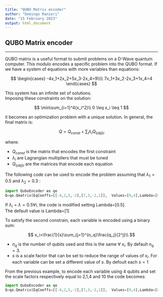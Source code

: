 ```yaml
---
title: "QUBO Matrix encoder"
author: "Domingo Ranieri"
date: "15 February 2023"
output: html_document
---
```


## QUBO Matrix encoder
---
QUBO matrix is a useful format to submit problems on a D-Wave quantum computer.
This modulo encodes a specific problem into the QUBO format.
If we have a system of equations with more variables than equations:

$$
\begin{cases} 
-4x_1+2x_2+5x_3-2x_4=9\\\\
7x_1+3x_2-2x_3+1x_4=4
\end{cases}
$$

This system has an infinite set of solutions.\
Imposing these constraints on the solution:

$$
\min\sum_{i=1}^4(x_i^2)\\
0 \leq x_i \leq 1
$$

it becomes an optimization problem with a unique solution.
In general, the final matrix is:

$$
Q=Q_{const}+ \sum_i\lambda_i Q_{(obj)i}
$$

where:

* $Q_{const}$ is the matrix that encodes the first constraint
* $\lambda_i$ are Lagrangian multipliers that must be tuned
* $Q_{(obj)i}$ are the matrices that encode each equation

The following code can be used to encode the problem assuming that $\lambda_1=0.5$ and $\lambda_2=0.3$ :

```python
import QuboEncoder as qe
Q=qe.Qmatrix(EqCoeffs=[[-4,2,5,-2],[7,3,-2,1]],  Values=[9,4],Lambda=[0.5,0.3]).CalculateMatrix()
```
If $\lambda_i=\lambda=0.5 \forall i$, the code is modified setting Lambda=[0.5].\
The default value is Lambda=[1]

To satisfy the second constrain, each variable is encoded using a binary sum: 

$$
x_i=\frac{1}{s}\sum_{j=1}^{n_q}\frac{q_j}{2^j}\\
$$

* $n_q$ is the number of qubits used and this is the same $\forall$ $x_i$. By default $n_q=3$.
* $s$ is a scale factor that can be set to reduce the range of values of $x_i$. For each variable can be set a different value of $s$. By defoult each $s=1$ 

From the previous example, to encode each variable using 4 qubits and set the scale factors respectively equal to 2,1,4 and 10 the code becomes:


```python
import QuboEncoder as qe
Q=qe.Qmatrix(EqCoeffs=[[-4,2,5,-2],[7,3,-2,1]],  Values=[9,4],Lambda=[0.5,0.3],NumberQubits=4, scaleFactors=[2,1,4,10]).CalculateMatrix()
```
